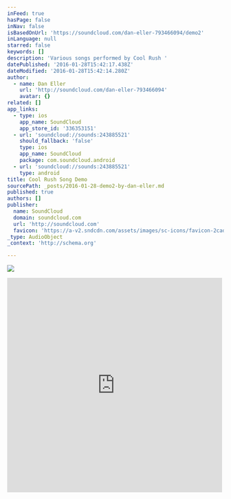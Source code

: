 ```yaml
---
inFeed: true
hasPage: false
inNav: false
isBasedOnUrl: 'https://soundcloud.com/dan-eller-793466094/demo2'
inLanguage: null
starred: false
keywords: []
description: 'Various songs performed by Cool Rush '
datePublished: '2016-01-28T15:42:17.438Z'
dateModified: '2016-01-28T15:42:14.280Z'
author:
  - name: Dan Eller
    url: 'http://soundcloud.com/dan-eller-793466094'
    avatar: {}
related: []
app_links:
  - type: ios
    app_name: SoundCloud
    app_store_id: '336353151'
  - url: 'soundcloud://sounds:243885521'
    should_fallback: 'false'
    type: ios
    app_name: SoundCloud
    package: com.soundcloud.android
  - url: 'soundcloud://sounds:243885521'
    type: android
title: Cool Rush Song Demo
sourcePath: _posts/2016-01-28-demo2-by-dan-eller.md
published: true
authors: []
publisher:
  name: SoundCloud
  domain: soundcloud.com
  url: 'http://soundcloud.com'
  favicon: 'https://a-v2.sndcdn.com/assets/images/sc-icons/favicon-2cadd14b.ico'
_type: AudioObject
_context: 'http://schema.org'

---
```

![](https://s3-us-west-2.amazonaws.com/the-grid-img/p/f4abc00e65a30474b3c34ef0029c9a34e098e111.jpg)

<iframe src="https://cdn.embedly.com/widgets/media.html?src=https%3A%2F%2Fw.soundcloud.com%2Fplayer%2F%3Fvisual%3Dtrue%26url%3Dhttp%253A%252F%252Fapi.soundcloud.com%252Ftracks%252F243885521%26show_artwork%3Dtrue&amp;url=https%3A%2F%2Fsoundcloud.com%2Fdan-eller-793466094%2Fdemo2&amp;image=http%3A%2F%2Fa1.sndcdn.com%2Fimages%2Ffb_placeholder.png%3F1453490404&amp;key=b7d04c9b404c499eba89ee7072e1c4f7&amp;type=text%2Fhtml&amp;schema=soundcloud" width="500" height="500" scrolling="no" frameborder="0" allowfullscreen="allowfullscreen" style=""></iframe>